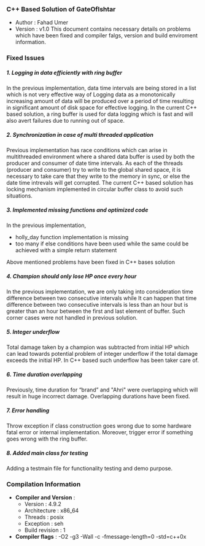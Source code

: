 ### C++ Based Solution of GateOfIshtar
* Author : Fahad Umer 
* Version : v1.0
This document contains necessary details on problems which have been fixed and compiler falgs, version and build enviroment information.


### Fixed Issues
##### 1. Logging in data efficiently with ring buffer
In the previous implementation, data time intervals are being stored in a list which is not very effective way of Logging data as a monotonically increasing amount of data will be produced over a period of time resulting in significant amount of disk space for effective logging. 
In the current C++ based solution, a ring buffer is used for data logging which is fast and will also avert failures due to running out of space.


##### 2. Synchronization in case of multi threaded application
Previous implementation has race conditions which can arise in multithreaded environment where a shared data buffer is used by both the producer and consumer of date time intervals. As each of the threads (producer and consumer) try to write to the global shared space, it is necessary to take care that they write to the memory in sync, or else the date time intrevals will get corrupted. 
The current C++ based solution has locking mechanism implemented in circular buffer class to avoid such situations.


##### 3. Implemented missing functions and optimized code
In the previous implementation, 
* holly_day function implementation is missing
* too many if else conditions have been used while the same could be achieved with a simple return statement

Above mentioned problems have been fixed in C++ bases solution


##### 4. Champion should only lose HP once every hour
In the previous implementation, we are only taking into consideration time difference between two consecutive intervals while It can happen that time difference between two consecutive intervals is less than an hour but is greater than an hour between the first and last element of buffer. Such corner cases were not handled in previous solution.


##### 5. Integer underflow 
Total damage taken by a champion was subtracted from initial HP which can lead towards potential problem of integer underflow if the total damage exceeds the initial HP. In C++ based such underflow has been taker care of.


##### 6. Time duration overlapping
Previously, time duration for “brand” and "Ahri" were overlapping which will result in huge incorrect damage. Overlapping durations have been fixed.


##### 7. Error handling
Throw exception if class construction goes wrong due to some hardware fatal error or internal implementation. Moreover, trigger error if something goes wrong with the ring buffer.


##### 8. Added main class for testing 
Adding a testmain file for functionality testing and demo purpose.


### Compilation Information
* **Compiler and Version** :  
    - Version        :  4.9.2
    - Architecture   : x86_64
    - Threads        : posix
    - Exception      : seh
    - Build revision : 1
* **Compiler flags** : -O2 -g3 -Wall -c -fmessage-length=0 -std=c++0x
